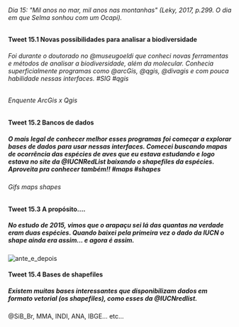###### Dia 15: "Mil anos no mar, mil anos nas montanhas" (Leky, 2017, p.299. O dia em que Selma sonhou com um Ocapi).

#### Tweet 15.1 Novas possibilidades para analisar a biodiversidade

###### Foi durante o doutorado no @museugoeldi que conheci novas ferramentas e métodos de analisar a biodiversidade, além da molecular. Conhecia superficialmente programas como @arcGis, @qgis, @divagis e com pouca habilidade nessas interfaces. #SIG #qgis


###### Enquente ArcGis x Qgis

#### Tweet 15.2 Bancos de dados

##### O mais legal de conhecer melhor esses programas foi começar a explorar bases de dados para usar nessas interfaces. Comecei buscando mapas de ocorrência das espécies de aves que eu estava estudando e logo estava no site da @IUCNRedList baixando o shapefiles da espécies. Aproveita pra conhecer também!! #maps #shapes

###### Gifs maps shapes

#### Tweet 15.3 A propósito....

##### No estudo de 2015, vimos que o arapaçu sei lá das quantas na verdade eram duas espécies. Quando baixei pela primeira vez o dado da IUCN o shape ainda era assim... e agora é assim.

![ante_e_depois](https://user-images.githubusercontent.com/11633554/90156982-891b7400-dd63-11ea-8f39-4ba63ae4df61.png)


#### Tweet 15.4 Bases de shapefiles
##### Existem muitas bases interessantes que disponibilizam dados em formato vetorial (os shapefiles), como esses da @IUCNredlist.

@SiB_Br, MMA, INDI, ANA, IBGE... etc...




